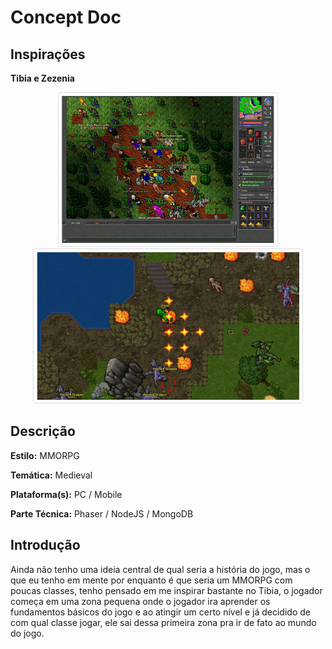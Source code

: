 ##
# **Concept Doc**

## Inspirações

**Tibia e Zezenia**

<p align="center">
<img src="./doc/tibia.jpg" width="340px"  style="border: 1px solid #ddd; border-radius: 4px;padding: 5px;"/>
<img src="./doc/zezenia.jpg" width="420px" style="border: 1px solid #ddd;border-radius: 4px;padding: 5px;"/>
</p>




## Descrição

**Estilo:** MMORPG

**Temática:** Medieval

**Plataforma(s):** PC / Mobile

**Parte Técnica:** Phaser / NodeJS / MongoDB

## Introdução
Ainda não tenho uma ideia central de qual seria a história do jogo, mas o que eu tenho em mente por enquanto é que seria um MMORPG com poucas classes, tenho pensado em me inspirar bastante no Tibia, o jogador começa em uma zona pequena onde o jogador ira aprender os fundamentos básicos do jogo e ao atingir um certo nível e já decidido de com qual classe jogar, ele sai dessa primeira zona pra ir de fato ao mundo do jogo.






